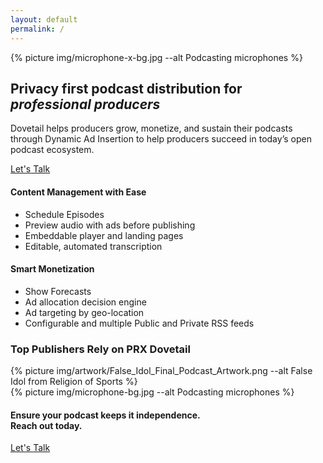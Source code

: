 ```yaml
---
layout: default
permalink: /
---
```


<!--<section class="text-white hero-image lede hero px-4 pb-6 m-0" style="background-image: url('/assets/img/microphone-x-bg.jpg');">-->
<section class="text-white lede hero px-4 pb-6 m-0">
  <div class="hero-image">
    <div>{% picture img/microphone-x-bg.jpg --alt Podcasting microphones %}</div>
  </div>
  <div class="hero-content container col-xxl-8">
    <div class="hero-content-inner">
      <h1 class="display-5"><strong class="fw-bold">Privacy first</strong> podcast distribution for <em>professional producers</em></h1>
      <div class="mx-auto">
        <p class="lead mb-4">Dovetail helps producers grow, monetize, and sustain their podcasts through Dynamic Ad Insertion to help producers succeed in today’s open podcast ecosystem.</p>
        <div class="d-grid gap-2 d-sm-flex">
          <a href="/contact" type="button" class="btn btn-primary btn-lg px-4 gap-3">Let's Talk</a>
        </div>
      </div>
    </div>
  </div>
</section>

<section class="bg-ltblue px-4 py-5 text-white border-top" id="icon-grid">
  <div class="container col-xxl-8">
    <div class="row g-4 py-4">
      <div class="col d-flex align-items-start">
        <div>
          <h4 class="fw-bold text-uppercase">Content Management with Ease</h4>
          <ul>
            <li>Schedule Episodes</li>
            <li>Preview audio with ads before publishing</li>
            <li>Embeddable player and landing pages</li>
            <li>Editable, automated transcription</li>
          </ul>
        </div>
      </div>
      <div class="col d-flex align-items-start">
        <div>
          <h4 class="fw-bold text-uppercase">Smart Monetization</h4>
          <ul>
            <li>Show Forecasts</li>
            <li>Ad allocation decision engine</li>
            <li>Ad targeting by geo-location</li>
            <li>Configurable and multiple Public and Private RSS feeds</li>
          </ul>
        </div>
      </div>
    </div>
  </div>
</section>

<section class="bg-gray px-4 py-5 border-top" id="icon-grid">
  <div class="container col-xxl-8">
    <h3>Top Publishers Rely on PRX Dovetail</h3>
    <div class="row g-4 py-4">
      <div class="col d-flex align-items-start">
        {% picture img/artwork/False_Idol_Final_Podcast_Artwork.png --alt False Idol from Religion of Sports %}
      </div>
    </div>
  </div>
</section>


<aside class="text-white hero px-4 m-0 border-top">
  <div class="hero-image">
    <div>{% picture img/microphone-bg.jpg --alt Podcasting microphones %}</div>
  </div>
  <div class="hero-content container col-xxl-8 text-center">
    <div class="hero-content-inner">
      <h4 class="mb-3">Ensure your podcast keeps it independence.<br>Reach out today.</h4>
      <p class="text-center"><a href="/contact" type="button" class="btn btn-primary px-4 gap-3">Let's Talk</a></p>
    </div>
  </div>
</aside>
